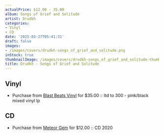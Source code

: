 ```yaml
---
actualPrice: $12.00 - 35.00
album: Songs of Grief and Solitude
artist: Drudkh
categories:
- Vinyl
- CD
date: '2025-03-27T05:41:31'
draft: false
images:
- /images/covers/drudkh-songs_of_grief_and_solitude.png
inStock: true
thumbnailImage: /images/covers/drudkh-songs_of_grief_and_solitude-thumb.png
title: Drudkh - Songs of Grief and Solitude
---
```


## Vinyl
* Purchase from [Blast Beats Vinyl](https://blastbeatsvinyl.com/products/drudkh-songs-of-grief-and-solitude-ltd-to-300-pink-black-mixed-vinyl-lp) for $35.00 :: ltd to 300 - pink/black mixed vinyl lp
## CD
* Purchase from [Meteor Gem](https://meteor-gem.com/products/drudkh-songs-of-grief-and-solitude-cd) for $12.00 :: CD 2020
